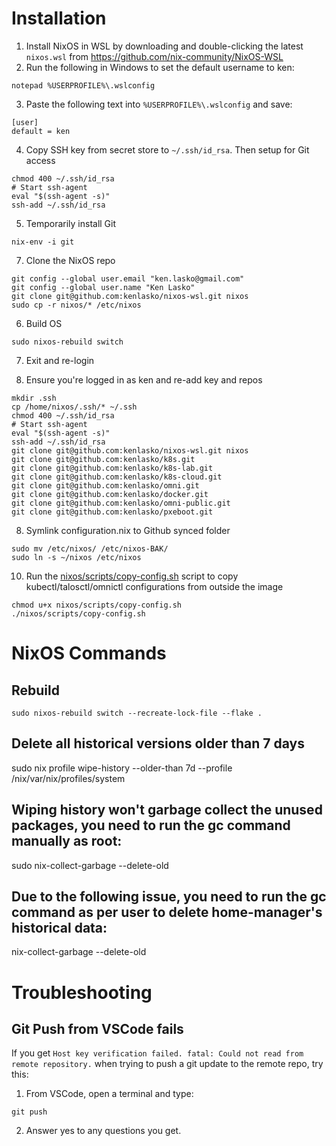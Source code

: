 # Installation
1. Install NixOS in WSL by downloading and double-clicking the latest `nixos.wsl` from https://github.com/nix-community/NixOS-WSL
2. Run the following in Windows to set the default username to ken:
```
notepad %USERPROFILE%\.wslconfig
```
3. Paste the following text into `%USERPROFILE%\.wslconfig` and save:
```
[user]
default = ken
```
4. Copy SSH key from secret store to `~/.ssh/id_rsa`. Then setup for Git access
```
chmod 400 ~/.ssh/id_rsa
# Start ssh-agent
eval "$(ssh-agent -s)"
ssh-add ~/.ssh/id_rsa
```
5. Temporarily install Git
```
nix-env -i git
```
7.  Clone the NixOS repo
```
git config --global user.email "ken.lasko@gmail.com"
git config --global user.name "Ken Lasko"
git clone git@github.com:kenlasko/nixos-wsl.git nixos
sudo cp -r nixos/* /etc/nixos
```
6. Build OS
```
sudo nixos-rebuild switch
```
7. Exit and re-login

9. Ensure you're logged in as ken and re-add key and repos
```
mkdir .ssh
cp /home/nixos/.ssh/* ~/.ssh
chmod 400 ~/.ssh/id_rsa
# Start ssh-agent
eval "$(ssh-agent -s)"
ssh-add ~/.ssh/id_rsa
git clone git@github.com:kenlasko/nixos-wsl.git nixos
git clone git@github.com:kenlasko/k8s.git
git clone git@github.com:kenlasko/k8s-lab.git
git clone git@github.com:kenlasko/k8s-cloud.git
git clone git@github.com:kenlasko/omni.git
git clone git@github.com:kenlasko/docker.git
git clone git@github.com:kenlasko/omni-public.git
git clone git@github.com:kenlasko/pxeboot.git
```
8. Symlink configuration.nix to Github synced folder
```
sudo mv /etc/nixos/ /etc/nixos-BAK/
sudo ln -s ~/nixos /etc/nixos
```
10. Run the [nixos/scripts/copy-config.sh](scripts/copy-config.sh) script to copy kubectl/talosctl/omnictl configurations from outside the image
```
chmod u+x nixos/scripts/copy-config.sh
./nixos/scripts/copy-config.sh

```

# NixOS Commands
## Rebuild
```
sudo nixos-rebuild switch --recreate-lock-file --flake .
```
## Delete all historical versions older than 7 days
sudo nix profile wipe-history --older-than 7d --profile /nix/var/nix/profiles/system

## Wiping history won't garbage collect the unused packages, you need to run the gc command manually as root:
sudo nix-collect-garbage --delete-old

## Due to the following issue, you need to run the gc command as per user to delete home-manager's historical data:
nix-collect-garbage --delete-old

# Troubleshooting
## Git Push from VSCode fails
If you get `Host key verification failed. fatal: Could not read from remote repository.` when trying to push a git update to the remote repo, try this:
1. From VSCode, open a terminal and type:
```
git push
```
2. Answer yes to any questions you get.
